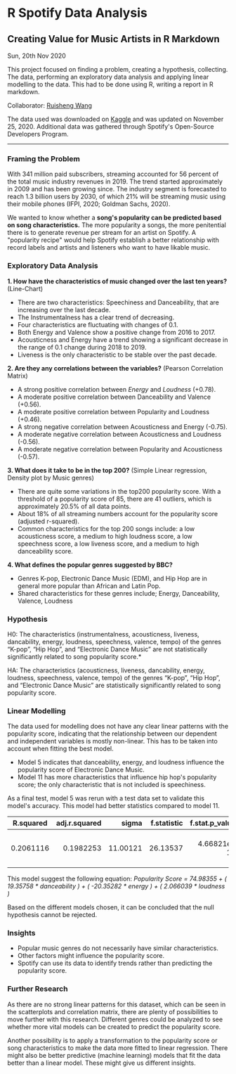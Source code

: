# R Spotify Data Analysis
## Creating Value for Music Artists in R Markdown

Sun, 20th Nov 2020 

This project focused on finding a problem, creating a hypothesis, collecting. The data, performing an exploratory data analysis and applying linear modelling to the data. This had to be done using R, writing a report in R markdown.

Collaborator: [Ruisheng Wang](https://github.com/rishonwang) 

The data used was downloaded on [Kaggle](https://www.kaggle.com/yamaerenay/spotify-dataset-19212020-160k-tracks) and was updated on November 25, 2020. Additional data was gathered through Spotify's Open-Source Developers Program.

---
### Framing the Problem
With 341 million paid subscribers, streaming accounted for 56 percent of the total music industry revenues in 2019. The trend started approximately in 2009 and has been growing since. The industry segment is forecasted to reach 1.3 billion users by 2030, of which 21% will be streaming music using their mobile phones (IFPI, 2020; Goldman Sachs, 2020).

We wanted to know whether a **song's popularity can be predicted based on song characteristics.** The more popularity a songs, the more penitential there is to generate revenue per stream for an artist on Spotify. A "popularity recipe" would help Spotify establish a better relationship with record labels and artists and listeners who want to have likable music.

### Exploratory Data Analysis

**1. How have the characteristics of music changed over the last ten years?** (Line-Chart)
- There are two characteristics: Speechiness and Danceability, that are increasing over the last decade.
- The Instrumentalness has a clear trend of decreasing.
- Four characteristics are fluctuating with changes of 0.1.
- Both Energy and Valence show a positive change from 2016 to 2017.
- Acousticness and Energy have a trend showing a significant decrease in the range of 0.1 change during 2018 to 2019.
- Liveness is the only characteristic to be stable over the past decade.


**2. Are they any correlations between the variables?** (Pearson Correlation Matrix)
- A strong positive correlation between *Energy* and *Loudness* (+0.78).
- A moderate positive correlation between Danceability and Valence (+0.56).
- A moderate positive correlation between Popularity and Loudness (+0.46).
- A strong negative correlation between Acousticness and Energy (-0.75).
- A moderate negative correlation between Acousticness and Loudness (-0.56).
- A moderate negative correlation between Popularity and Acousticness (-0.57).

**3. What does it take to be in the top 200?** (Simple Linear regression, Density plot by Music genres)
- There are quite some variations in the top200 popularity score. With a threshold of a popularity score of 85, there are 41 outliers, which is approximately 20.5% of all data points.
- About 18% of all streaming numbers account for the popularity score (adjusted r-squared).
- Common characteristics for the top 200 songs include: a low acousticness score, a medium to high loudness score, a low speechness score, a low liveness score, and a medium to high danceability score.

**4. What defines the popular genres suggested by BBC?**
- Genres K-pop, Electronic Dance Music (EDM), and Hip Hop are in general more popular than African and Latin Pop. 
- Shared characteristics for these genres include; Energy, Danceability, Valence, Loudness

### Hypothesis 

H0: The characteristics (instrumentalness, acousticness, liveness, dancability, energy, loudness, speechness, valence, tempo) of the genres “K-pop”, “Hip Hop”, and “Electronic Dance Music” are not statistically significantly related to song popularity score.*

HA: The characteristics (acousticness, liveness, dancability, energy, loudness, speechness, valence, tempo) of the genres “K-pop”, “Hip Hop”, and “Electronic Dance Music” are statistically significantly related to song popularity score.

### Linear Modelling 

The data used for modelling does not have any clear linear patterns with the popularity score, indicating that the relationship between our dependent and independent variables is mostly non-linear. This has to be taken into account when fitting the best model.

- Model 5 indicates that danceability, energy, and loudness influence the popularity score of Electronic Dance Music.
- Model 11 has more characteristics that influence hip hop's popularity score; the only characteristic that is not included is speechiness.

As a final test, model 5 was rerun with a test data set to validate this model's accuracy. This model had better statistics compared to model 11.

| R.squared  | adj.r.squared |   sigma  |f.statistic | f.stat.p_value | Coefficients | Formula       |
|------------| -------------:|---------:|-----------:|---------------:|-------------:| -------------:|
|  0.2061116 |  0.1982253    | 11.00121 | 26.13537	 | 4.66821e-15    |	 Accepted    | 	popularity ~ danceability + energy + loudness |

This model suggest the following equation: *Popularity Score =  74.98355 + ( 19.35758  * danceability ) + ( -20.35282 * energy ) + ( 2.066039 * loudness )*

Based on the different models chosen, it can be concluded that the null hypothesis cannot be rejected.

### Insights
- Popular music genres do not necessarily have similar characteristics.
- Other factors might influence the popularity score.
- Spotify can use its data to identify trends rather than predicting the popularity score.

### Further Research 
As there are no strong linear patterns for this dataset, which can be seen in the scatterplots and correlation matrix, there are plenty of possibilities to move further with this research. Different genres could be analyzed to see whether more vital models can be created to predict the popularity score.

Another possibility is to apply a transformation to the popularity score or song characteristics to make the data more fitted to linear regression. There might also be better predictive (machine learning) models that fit the data better than a linear model. These might give us different insights.
